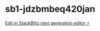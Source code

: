 # sb1-jdzbmbeq420jan

[Edit in StackBlitz next generation editor ⚡️](https://stackblitz.com/~/github.com/Mrbadador/sb1-jdzbmbeq420jan)
